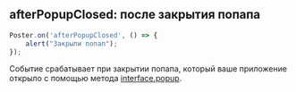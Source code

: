 ## afterPopupClosed: после закрытия попапа

```javascript
Poster.on('afterPopupClosed', () => {
	alert("Закрыли попап");
});
```

Событие срабатывает при закрытии попапа, который ваше приложение открыло с помощью метода [interface.popup](/docs/v3/pos/interfaces/interface-popup).
